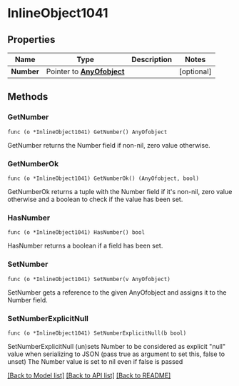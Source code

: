 # InlineObject1041

## Properties

Name | Type | Description | Notes
------------ | ------------- | ------------- | -------------
**Number** | Pointer to [**AnyOfobject**](anyOf&lt;object&gt;.md) |  | [optional] 

## Methods

### GetNumber

`func (o *InlineObject1041) GetNumber() AnyOfobject`

GetNumber returns the Number field if non-nil, zero value otherwise.

### GetNumberOk

`func (o *InlineObject1041) GetNumberOk() (AnyOfobject, bool)`

GetNumberOk returns a tuple with the Number field if it's non-nil, zero value otherwise
and a boolean to check if the value has been set.

### HasNumber

`func (o *InlineObject1041) HasNumber() bool`

HasNumber returns a boolean if a field has been set.

### SetNumber

`func (o *InlineObject1041) SetNumber(v AnyOfobject)`

SetNumber gets a reference to the given AnyOfobject and assigns it to the Number field.

### SetNumberExplicitNull

`func (o *InlineObject1041) SetNumberExplicitNull(b bool)`

SetNumberExplicitNull (un)sets Number to be considered as explicit "null" value
when serializing to JSON (pass true as argument to set this, false to unset)
The Number value is set to nil even if false is passed

[[Back to Model list]](../README.md#documentation-for-models) [[Back to API list]](../README.md#documentation-for-api-endpoints) [[Back to README]](../README.md)


